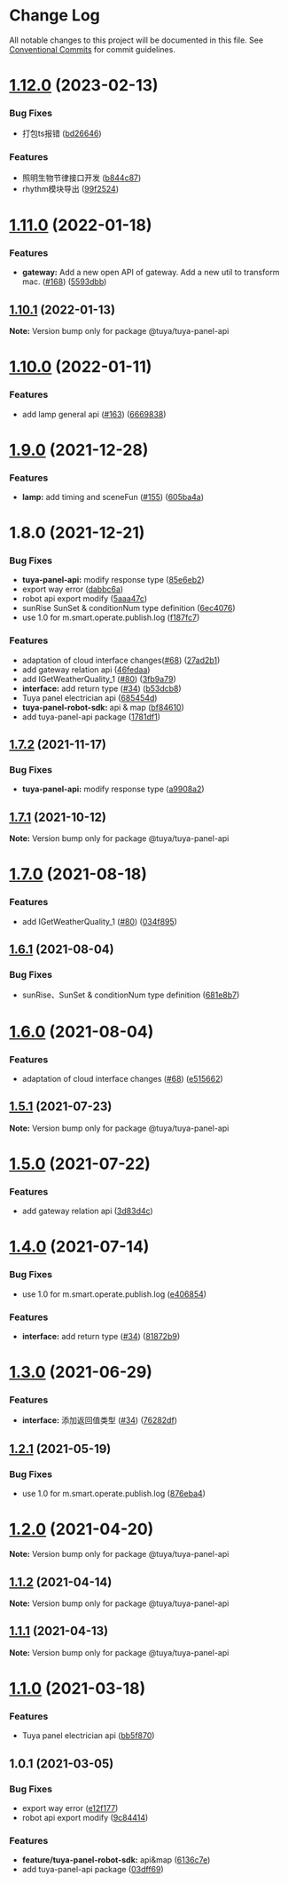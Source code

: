 # Change Log

All notable changes to this project will be documented in this file.
See [Conventional Commits](https://conventionalcommits.org) for commit guidelines.

# [1.12.0](https://github.com/tuya/tuya-panel-sdk/compare/@tuya/tuya-panel-api@1.11.0...@tuya/tuya-panel-api@1.12.0) (2023-02-13)


### Bug Fixes

* 打包ts报错 ([bd26646](https://github.com/tuya/tuya-panel-sdk/commit/bd2664633b5ad7c3d8b3e43803c37ef53d272dba))


### Features

* 照明生物节律接口开发 ([b844c87](https://github.com/tuya/tuya-panel-sdk/commit/b844c871c785efb25644fd1f970cf76190a7f91b))
* rhythm模块导出 ([99f2524](https://github.com/tuya/tuya-panel-sdk/commit/99f252404a9056d2b3c19e2b24178b1dd36c6a47))





# [1.11.0](https://github.com/tuya/tuya-panel-sdk/compare/@tuya/tuya-panel-api@1.10.1...@tuya/tuya-panel-api@1.11.0) (2022-01-18)


### Features

* **gateway:** Add a new open API of gateway. Add a new util to transform mac. ([#168](https://github.com/tuya/tuya-panel-sdk/issues/168)) ([5593dbb](https://github.com/tuya/tuya-panel-sdk/commit/5593dbb71991af120066e627c3f82270ba58f5ad))





## [1.10.1](https://github.com/tuya/tuya-panel-sdk/compare/@tuya/tuya-panel-api@1.10.0...@tuya/tuya-panel-api@1.10.1) (2022-01-13)

**Note:** Version bump only for package @tuya/tuya-panel-api





# [1.10.0](https://github.com/tuya/tuya-panel-sdk/compare/@tuya/tuya-panel-api@1.9.0...@tuya/tuya-panel-api@1.10.0) (2022-01-11)


### Features

* add lamp general api ([#163](https://github.com/tuya/tuya-panel-sdk/issues/163)) ([6669838](https://github.com/tuya/tuya-panel-sdk/commit/66698381f5a9804763c21e5d38e73559a7f4dfe9))





# [1.9.0](https://github.com/tuya/tuya-panel-sdk/compare/@tuya/tuya-panel-api@1.8.0...@tuya/tuya-panel-api@1.9.0) (2021-12-28)


### Features

* **lamp:** add timing and sceneFun ([#155](https://github.com/tuya/tuya-panel-sdk/issues/155)) ([605ba4a](https://github.com/tuya/tuya-panel-sdk/commit/605ba4a7ec10e9e046fd90d0cc379f07a06a0110))





# 1.8.0 (2021-12-21)


### Bug Fixes

* **tuya-panel-api:** modify response type ([85e6eb2](https://github.com/tuya/tuya-panel-sdk/commit/85e6eb2df7ba2c93ddee33d7611c14681618848a))
* export way error ([dabbc6a](https://github.com/tuya/tuya-panel-sdk/commit/dabbc6a4a05fd25b35c8baf002dfc009c1df381d))
* robot api export modify ([5aaa47c](https://github.com/tuya/tuya-panel-sdk/commit/5aaa47c1c03c806ec66de8fccc17c973a6bac204))
* sunRise SunSet & conditionNum type definition ([6ec4076](https://github.com/tuya/tuya-panel-sdk/commit/6ec407663c86d50b8bd194314d584f4958d1291b))
* use 1.0 for m.smart.operate.publish.log ([f187fc7](https://github.com/tuya/tuya-panel-sdk/commit/f187fc72dd5e2f7d982176305dce9ca563dc142d))


### Features

* adaptation of cloud interface changes([#68](https://github.com/tuya/tuya-panel-sdk/issues/68)) ([27ad2b1](https://github.com/tuya/tuya-panel-sdk/commit/27ad2b1f39725535c6323d81800b580e54704fe4))
* add gateway relation api ([46fedaa](https://github.com/tuya/tuya-panel-sdk/commit/46fedaa7adc2791068129f9975b34c86f899bbd6))
* add IGetWeatherQuality_1 ([#80](https://github.com/tuya/tuya-panel-sdk/issues/80)) ([3fb9a79](https://github.com/tuya/tuya-panel-sdk/commit/3fb9a79fb8819fe2de25f2fe8d92c11ed492ea10))
* **interface:** add return type ([#34](https://github.com/tuya/tuya-panel-sdk/issues/34)) ([b53dcb8](https://github.com/tuya/tuya-panel-sdk/commit/b53dcb8c499e2d27f32871a1e6288ba030508d3c))
* Tuya panel electrician api ([685454d](https://github.com/tuya/tuya-panel-sdk/commit/685454d27942cd5865be68ec831583e5b6bc5f07))
* **tuya-panel-robot-sdk:** api & map ([bf84610](https://github.com/tuya/tuya-panel-sdk/commit/bf846108fd740ddd6919f45cc90cc0b79d2256f3))
* add tuya-panel-api package ([1781df1](https://github.com/tuya/tuya-panel-sdk/commit/1781df1f69584b4cd2e4f01171c932b66ce800b4))





## [1.7.2](https://github.com/tuya/tuya-panel-sdk/compare/@tuya/tuya-panel-api@1.7.1...@tuya/tuya-panel-api@1.7.2) (2021-11-17)


### Bug Fixes

* **tuya-panel-api:** modify response type ([a9908a2](https://github.com/tuya/tuya-panel-sdk/commit/a9908a2837849131d323384125b5d122c6ae13c6))





## [1.7.1](https://github.com/tuya/tuya-panel-sdk/compare/@tuya/tuya-panel-api@1.7.0...@tuya/tuya-panel-api@1.7.1) (2021-10-12)

**Note:** Version bump only for package @tuya/tuya-panel-api





# [1.7.0](https://github.com/tuya/tuya-panel-sdk/compare/@tuya/tuya-panel-api@1.6.1...@tuya/tuya-panel-api@1.7.0) (2021-08-18)


### Features

* add IGetWeatherQuality_1 ([#80](https://github.com/tuya/tuya-panel-sdk/issues/80)) ([034f895](https://github.com/tuya/tuya-panel-sdk/commit/034f895549f3f548a409726783d6bf52c810ba3c))





## [1.6.1](https://github.com/tuya/tuya-panel-sdk/compare/@tuya/tuya-panel-api@1.6.0...@tuya/tuya-panel-api@1.6.1) (2021-08-04)


### Bug Fixes

* sunRise、SunSet & conditionNum type definition ([681e8b7](https://github.com/tuya/tuya-panel-sdk/commit/681e8b7040549df4953aee1d821f53a623391742))





# [1.6.0](https://github.com/tuya/tuya-panel-sdk/compare/@tuya/tuya-panel-api@1.5.1...@tuya/tuya-panel-api@1.6.0) (2021-08-04)


### Features

* adaptation of cloud interface changes ([#68](https://github.com/tuya/tuya-panel-sdk/issues/68)) ([e515662](https://github.com/tuya/tuya-panel-sdk/commit/e5156628f8cf79b2dd6e0af112be3909a755db11))





## [1.5.1](https://github.com/tuya/tuya-panel-sdk/compare/@tuya/tuya-panel-api@1.5.0...@tuya/tuya-panel-api@1.5.1) (2021-07-23)

**Note:** Version bump only for package @tuya/tuya-panel-api





# [1.5.0](https://github.com/tuya/tuya-panel-sdk/compare/@tuya/tuya-panel-api@1.4.0...@tuya/tuya-panel-api@1.5.0) (2021-07-22)


### Features

* add gateway relation api ([3d83d4c](https://github.com/tuya/tuya-panel-sdk/commit/3d83d4c615e1f3f2e307d52e36e7a9963d1a1b19))





# [1.4.0](https://github.com/tuya/tuya-panel-sdk/compare/@tuya/tuya-panel-api@1.1.2...@tuya/tuya-panel-api@1.4.0) (2021-07-14)


### Bug Fixes

* use 1.0 for  m.smart.operate.publish.log ([e406854](https://github.com/tuya/tuya-panel-sdk/commit/e406854653878287b8855bc1bf61e5083794f52e))


### Features

* **interface:** add return type ([#34](https://github.com/tuya/tuya-panel-sdk/issues/34)) ([81872b9](https://github.com/tuya/tuya-panel-sdk/commit/81872b95ecad9db7781241241a88415fe2f6c9e9))





# [1.3.0](https://github.com/tuya/tuya-panel-sdk/compare/@tuya/tuya-panel-api@1.2.1...@tuya/tuya-panel-api@1.3.0) (2021-06-29)


### Features

* **interface:** 添加返回值类型 ([#34](https://github.com/tuya/tuya-panel-sdk/issues/34)) ([76282df](https://github.com/tuya/tuya-panel-sdk/commit/76282df7d05b8418faf4772a8fa19f73c3ed635d))





## [1.2.1](https://github.com/tuya/tuya-panel-sdk/compare/@tuya/tuya-panel-api@1.2.0...@tuya/tuya-panel-api@1.2.1) (2021-05-19)


### Bug Fixes

* use 1.0 for  m.smart.operate.publish.log ([876eba4](https://github.com/tuya/tuya-panel-sdk/commit/876eba449aebebb1a2f95c32c2c307ccf9242f91))





# [1.2.0](https://github.com/tuya/tuya-panel-sdk/compare/@tuya/tuya-panel-api@1.1.2...@tuya/tuya-panel-api@1.2.0) (2021-04-20)

**Note:** Version bump only for package @tuya/tuya-panel-api





## [1.1.2](https://github.com/tuya/tuya-panel-sdk/compare/@tuya/tuya-panel-api@1.1.1...@tuya/tuya-panel-api@1.1.2) (2021-04-14)

**Note:** Version bump only for package @tuya/tuya-panel-api





## [1.1.1](https://github.com/tuya/tuya-panel-sdk/compare/@tuya/tuya-panel-api@1.1.0...@tuya/tuya-panel-api@1.1.1) (2021-04-13)

**Note:** Version bump only for package @tuya/tuya-panel-api





# [1.1.0](https://github.com/tuya/tuya-panel-sdk/compare/@tuya/tuya-panel-api@1.0.1...@tuya/tuya-panel-api@1.1.0) (2021-03-18)


### Features

* Tuya panel electrician api ([bb5f870](https://github.com/tuya/tuya-panel-sdk/commit/bb5f870a7f860684e0f15cfe3ca6fe2e9da7869f))





## 1.0.1 (2021-03-05)


### Bug Fixes

* export way error ([e12f177](https://github.com/tuya/tuya-panel-sdk/commit/e12f17798ab7a455c24632f011c32e96090bbb32))
* robot api export modify ([9c84414](https://github.com/tuya/tuya-panel-sdk/commit/9c8441446551b0c8ab863ab96d6efdea600ba8c0))


### Features

* **feature/tuya-panel-robot-sdk:** api&map ([6136c7e](https://github.com/tuya/tuya-panel-sdk/commit/6136c7e4175cdd2dddf4ffa536ee20a057842ed2))
* add tuya-panel-api package ([03dff69](https://github.com/tuya/tuya-panel-sdk/commit/03dff693e85a9ddc737849c62120c8b2efb8c540))
